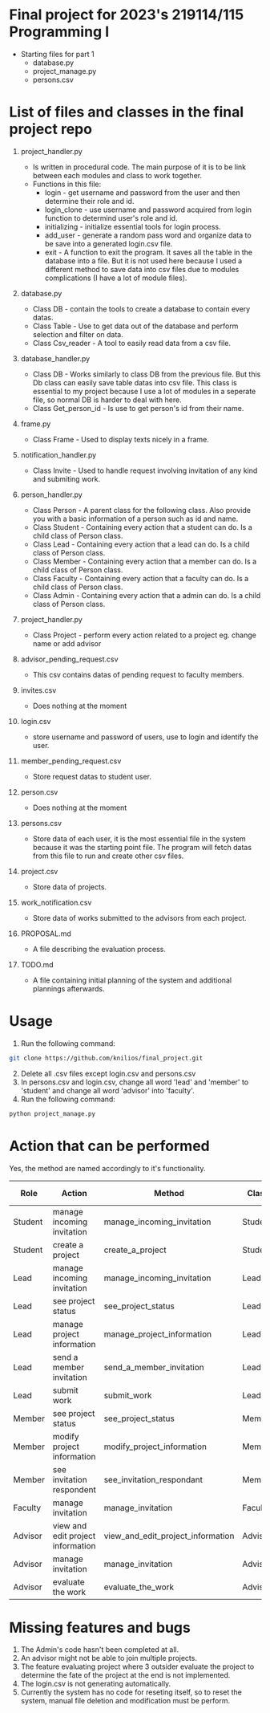 # Final project for 2023's 219114/115 Programming I
* Starting files for part 1
  - database.py
  - project_manage.py
  - persons.csv

# List of files and classes in the final project repo

1. project_handler.py
    - Is written in procedural code. The main purpose of it is to be link between each modules and class to work together.
    - Functions in this file:
      - login - get username and password from the user and then determine their role and id.
      - login_clone - use username and password acquired from login function to determind user's role and id.
      - initializing - initialize essential tools for login process.
      - add_user - generate a random pass word and organize data to be save into a generated login.csv file.
      - exit - A function to exit the program. It saves all the table in the database into a file. But it is not used here because I used a different method to save data into csv files due to modules complications (I have a lot of module files).

2. database.py
    - Class DB - contain the tools to create a database to contain every datas.
    - Class Table - Use to get data out of the database and perform selection and filter on data.
    - Class Csv_reader - A tool to easily read data from a csv file.

3. database_handler.py
    - Class DB - Works similarly to class DB from the previous file. But this Db class can easily save table datas into csv file. This class is essential to my project because I use a lot of modules in a seperate file, so normal DB is harder to deal with here.
    - Class Get_person_id - Is use to get person's id from their name.

4. frame.py
    - Class Frame - Used to display texts nicely in a frame.

5. notification_handler.py
    - Class Invite - Used to handle request involving invitation of any kind and submiting work.

6. person_handler.py
    - Class Person - A parent class for the following class. Also provide you with a basic information of a person such as id and name.
    - Class Student - Containing every action that a student can do. Is a child class of Person class.
    - Class Lead - Containing every action that a lead can do. Is a child class of Person class.
    - Class Member - Containing every action that a member can do. Is a child class of Person class.
    - Class Faculty - Containing every action that a faculty can do. Is a child class of Person class.
    - Class Admin - Containing every action that a admin can do. Is a child class of Person class.

7. project_handler.py
    - Class Project - perform every action related to a project eg. change name or add advisor

8. advisor_pending_request.csv
    - This csv contains datas of pending request to faculty members.

9. invites.csv
    - Does nothing at the moment

10. login.csv
    - store username and password of users, use to login and identify the user.

11. member_pending_request.csv
    - Store request datas to student user.

12. person.csv
    - Does nothing at the moment
13. persons.csv
    - Store data of each user, it is the most essential file in the system because it was the starting point file. The program will fetch datas from this file to run and create other csv files.

14. project.csv
    - Store data of projects.

15. work_notification.csv
    - Store data of works submitted to the advisors from each project.
16. PROPOSAL.md
    - A file describing the evaluation process.
17. TODO.md
    - A file containing initial planning of the system and additional plannings afterwards.

# Usage

1. Run the following command:
```bash
git clone https://github.com/knilios/final_project.git
```
2. Delete all .csv files except login.csv and persons.csv
3. In persons.csv and login.csv, change all word 'lead' and 'member' to 'student' and change all word 'advisor' into 'faculty'.
4. Run the following command:
```bash
python project_manage.py
```

# Action that can be performed

Yes, the method are named accordingly to it's functionality.

| Role | Action | Method | Class | Completion percentage |
|------|--------|--------|-------|-----------------------|
| Student | manage incoming invitation | manage_incoming_invitation | Student | 100% |
| Student | create a project | create_a_project | Student | 100% |
| Lead | manage incoming invitation | manage_incoming_invitation | Lead | 100% |
| Lead | see project status | see_project_status | Lead | 100% |
| Lead | manage project information | manage_project_information | Lead | 100% |
| Lead | send a member invitation | send_a_member_invitation | Lead | 100% |
| Lead | submit work | submit_work | Lead | 100% |
| Member | see project status | see_project_status | Member | 100% |
| Member | modify project information | modify_project_information | Member | 100% |
| Member | see invitation respondent | see_invitation_respondant | Member | 100% |
| Faculty | manage invitation | manage_invitation | Faculty | 100% |
| Advisor | view and edit project information | view_and_edit_project_information | Advisor | 90% |
| Advisor | manage invitation | manage_invitation | Advisor | 70% |
| Advisor | evaluate the work | evaluate_the_work | Advisor | 90% |


# Missing features and bugs

1. The Admin's code hasn't been completed at all.
2. An advisor might not be able to join multiple projects.
3. The feature evaluating project where 3 outsider evaluate the project to determine the fate of the project at the end is not implemented.
4. The login.csv is not generating automatically.
5. Currently the system has no code for reseting itself, so to reset the system, manual file deletion and modification must be perform. 